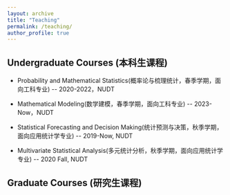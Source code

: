 ```yaml
---
layout: archive
title: "Teaching"
permalink: /teaching/
author_profile: true
---
```


## Undergraduate Courses (本科生课程)

- Probability and Mathematical Statistics(概率论与梳理统计，春季学期，面向工科专业) -- 2020-2022，NUDT

- Mathematical Modeling(数学建模，春季学期，面向工科专业) -- 2023-Now，NUDT

- Statistical Forecasting and Decision Making(统计预测与决策，秋季学期，面向应用统计学专业) -- 2019-Now, NUDT

- Multivariate Statistical Analysis(多元统计分析，秋季学期，面向应用统计学专业) -- 2020 Fall, NUDT

## Graduate Courses (研究生课程)
